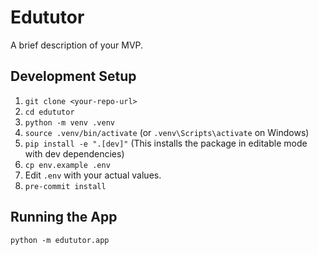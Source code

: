 # Edututor

A brief description of your MVP.

## Development Setup

1. `git clone <your-repo-url>`
2. `cd edututor`
3. `python -m venv .venv`
4. `source .venv/bin/activate` (or `.venv\Scripts\activate` on Windows)
5. `pip install -e ".[dev]"` (This installs the package in editable mode with dev dependencies)
6. `cp env.example .env`
7. Edit `.env` with your actual values.
8. `pre-commit install`

## Running the App

`python -m edututor.app`
